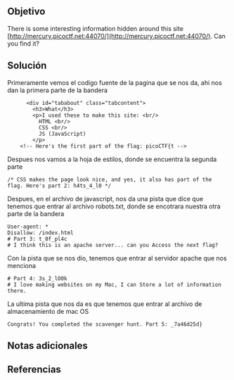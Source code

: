 ## Objetivo
There is some interesting information hidden around this site [http://mercury.picoctf.net:44070/](http://mercury.picoctf.net:44070/). Can you find it?
## Solución
Primeramente vemos el codigo fuente de la pagina que se nos da, ahi nos dan la primera parte de la bandera
```
      <div id="tababout" class="tabcontent">
		<h3>What</h3>
		<p>I used these to make this site: <br/>
		  HTML <br/>
		  CSS <br/>
		  JS (JavaScript)
		</p>
	<!-- Here's the first part of the flag: picoCTF{t -->
```
Despues nos vamos a la hoja de estilos, donde se encuentra la segunda parte 
```
/* CSS makes the page look nice, and yes, it also has part of the flag. Here's part 2: h4ts_4_l0 */
```
Despues, en el archivo de javascript, nos da una pista que dice que tenemos que entrar al archivo robots.txt, donde se encotrara nuestra otra parte de la bandera
```
User-agent: *
Disallow: /index.html
# Part 3: t_0f_pl4c
# I think this is an apache server... can you Access the next flag?
```
Con la pista que se nos dio, tenemos que entrar al servidor apache que nos menciona
```
# Part 4: 3s_2_lO0k
# I love making websites on my Mac, I can Store a lot of information there.
```
La ultima pista que nos da es que tenemos que entrar al archivo de almacenamiento de mac OS
```
Congrats! You completed the scavenger hunt. Part 5: _7a46d25d}
```
## Notas adicionales

## Referencias